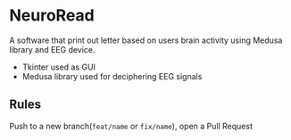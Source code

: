 # NeuroRead
A software that print out letter based on users brain activity using Medusa library and EEG device.

- Tkinter used as GUI
- Medusa library used for deciphering EEG signals

## Rules
Push to a new branch(`feat/name` or `fix/name`), open a Pull Request
